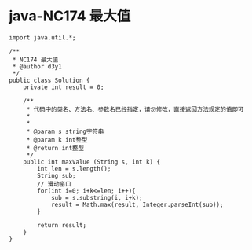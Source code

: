 # java-NC174 最大值


    import java.util.*;
    
    /**
     * NC174 最大值
     * @author d3y1
     */
    public class Solution {
        private int result = 0;
    
        /**
         * 代码中的类名、方法名、参数名已经指定，请勿修改，直接返回方法规定的值即可
         *
         *
         * @param s string字符串 
         * @param k int整型 
         * @return int整型
         */
        public int maxValue (String s, int k) {
            int len = s.length();
            String sub;
            // 滑动窗口
            for(int i=0; i+k<=len; i++){
                sub = s.substring(i, i+k);
                result = Math.max(result, Integer.parseInt(sub));
            }
    
            return result;
        }
    }

  

